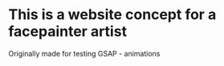 # This is a website concept for a facepainter artist

Originally made for testing GSAP - animations
